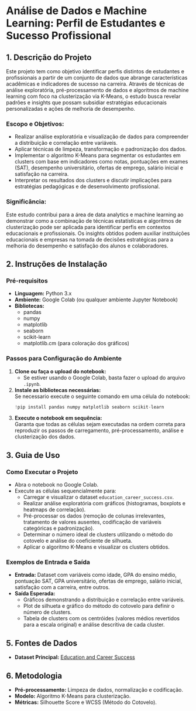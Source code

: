 # Análise de Dados e Machine Learning: Perfil de Estudantes e Sucesso Profissional

## 1. Descrição do Projeto
Este projeto tem como objetivo identificar perfis distintos de estudantes e profissionais a partir de um conjunto de dados que abrange características acadêmicas e indicadores de sucesso na carreira. Através de técnicas de análise exploratória, pré-processamento de dados e algoritmos de machine learning com foco na clusterização via K-Means, o estudo busca revelar padrões e insights que possam subsidiar estratégias educacionais personalizadas e ações de melhoria de desempenho.

### **Escopo e Objetivos:**
- Realizar análise exploratória e visualização de dados para compreender a distribuição e correlação entre variáveis.
- Aplicar técnicas de limpeza, transformação e padronização dos dados.
- Implementar o algoritmo K-Means para segmentar os estudantes em clusters com base em indicadores como notas, pontuações em exames (SAT), desempenho universitário, ofertas de emprego, salário inicial e satisfação na carreira.
- Interpretar os resultados dos clusters e discutir implicações para estratégias pedagógicas e de desenvolvimento profissional.

### **Significância:**
Este estudo contribui para a área de data analytics e machine learning ao demonstrar como a combinação de técnicas estatísticas e algoritmos de clusterização pode ser aplicada para identificar perfis em contextos educacionais e profissionais. Os insights obtidos podem auxiliar instituições educacionais e empresas na tomada de decisões estratégicas para a melhoria do desempenho e satisfação dos alunos e colaboradores.

## 2. Instruções de Instalação
### **Pré-requisitos**
- **Linguagem:** Python 3.x
- **Ambiente:** Google Colab (ou qualquer ambiente Jupyter Notebook)
- **Bibliotecas:** 
  - pandas
  - numpy
  - matplotlib
  - seaborn
  - scikit-learn
  - matplotlib.cm (para coloração dos gráficos)

### **Passos para Configuração do Ambiente**
1. **Clone ou faça o upload do notebook:**
   - Se estiver usando o Google Colab, basta fazer o upload do arquivo `.ipynb`.
2. **Instale as bibliotecas necessárias:**  
   Se necessario execute o seguinte comando em uma célula do notebook:
   ```python
   !pip install pandas numpy matplotlib seaborn scikit-learn
   ```
3. **Execute o notebook em sequência:**  
   Garanta que todas as células sejam executadas na ordem correta para reproduzir os passos de carregamento, pré-processamento, análise e clusterização dos dados.

## 3. Guia de Uso
### **Como Executar o Projeto**
- Abra o notebook no Google Colab.
- Execute as células sequencialmente para:
  - Carregar e visualizar o dataset `education_career_success.csv`.
  - Realizar análise exploratória com gráficos (histogramas, boxplots e heatmaps de correlação).
  - Pré-processar os dados (remoção de colunas irrelevantes, tratamento de valores ausentes, codificação de variáveis categóricas e padronização).
  - Determinar o número ideal de clusters utilizando o método do cotovelo e análise do coeficiente de silhueta.
  - Aplicar o algoritmo K-Means e visualizar os clusters obtidos.

### **Exemplos de Entrada e Saída**
- **Entrada:** Dataset com variáveis como idade, GPA do ensino médio, pontuação SAT, GPA universitário, ofertas de emprego, salário inicial, satisfação com a carreira, entre outros.
- **Saída Esperada:**  
  - Gráficos demonstrando a distribuição e correlação entre variáveis.
  - Plot de silhueta e gráfico do método do cotovelo para definir o número de clusters.
  - Tabela de clusters com os centróides (valores médios revertidos para a escala original) e análise descritiva de cada cluster.

## 5. Fontes de Dados
- **Dataset Principal:** [Education and Career Success](https://www.kaggle.com/adilshamim8/education-and-career-success)

## 6. Metodologia
- **Pré-processamento:** Limpeza de dados, normalização e codificação.
- **Modelo:** Algoritmo K-Means para clusterização.
- **Métricas:** Silhouette Score e WCSS (Método do Cotovelo).